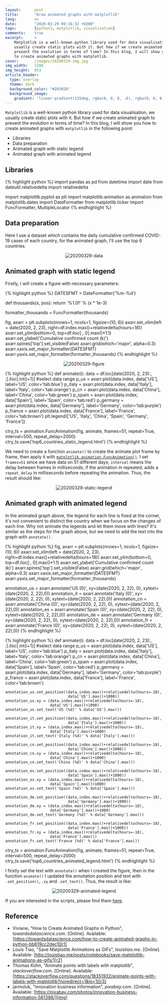 ```yaml
---
layout:      post
title:       "Draw animated graphs with matplotlib"
lang:        en
date:        "2020-03-29 09:16:32 +0200"
tags:        [python3, matplotlib, visualisation]
comments:    true
excerpt:     >
    Matplotlib is a well-known python library used for data visualisation, we
    usually create static plots with it. But how if we create animated graph to
    present the evolution in terms of time? In this blog, I will show you how
    to create animated graphs with matplotlib.
cover:       /images/20200329-img.jpg
img_width:   1280
img_height:  853
article_header:
  type: overlay
  theme: dark
  background_color: "#203028"
  background_image:
    gradient: "linear-gradient(135deg, rgba(0, 0, 0, .6), rgba(0, 0, 0, .4))"
---
```


`Matplotlib` is a well-known python library used for data visualisation, we
usually create static plots with it. But how if we create animated graph to
present the evolution in terms of time? In this blog, I will show you how to
create animated graphs with `matplotlib` in the following point:
- Libraries
- Data preparation
- Animated graph with static legend
- Animated graph with animated legend

## Libraries

{% highlight python %}
import pandas as pd
from datetime import date
from dateutil.relativedelta import relativedelta

import matplotlib.pyplot as plt
import matplotlib.animation as animation
from matplotlib.dates import DateFormatter
from matplotlib.ticker import FuncFormatter, MultipleLocator
{% endhighlight %}

## Data preparation
Here I use a dataset which contains the daily cumulative confirmed COVID-19
cases of each country, for the animated graph, I'll use the top 6 countries.

<p align="center">
  <img alt="20200329-data"
  src="{{ site.baseurl }}/images/20200329-data.png"/>
</p>

## Animated graph with static legend
Firstly, I will create a figure with necessary parameters:

{% highlight python %}
DATESFMT = DateFormatter('%m-%d')

def thousands(x, pos):
    return '%1.0f' % (x * 1e-3)

formatter_thousands = FuncFormatter(thousands)

fig, axarr = plt.subplots(nrows=1, ncols=1, figsize=(10, 6))
axarr.set_xlim(left = date(2020, 2, 23), right=df.index.max()+relativedelta(hours=18))
axarr.set_ylim(bottom=0, top=df.iloc[:, 0].max()*1.1)
axarr.set_ylabel('Cumulative confirmed count (k)')
axarr.spines['top'].set_visible(False)
axarr.grid(which='major', alpha=0.3)
axarr.xaxis.set_major_formatter(DATESFMT)
axarr.yaxis.set_major_formatter(formatter_thousands)
{% endhighlight %}

<p align="center">
  <img alt="20200329-figure"
  src="{{ site.baseurl }}/images/20200329-figure.png"/>
</p>

{% highlight python %}
def animate(i):
    data = df.loc[date(2020, 2, 23):, :].iloc[:int(i+1)] #select data range
    p_us = axarr.plot(data.index, data['US'],
                      label='US', color='tab:blue')
    p_italy = axarr.plot(data.index, data['Italy'],
                         label='Italy', color='tab:orange')
    p_cn = axarr.plot(data.index, data['China'],
                      label='China', color='tab:green')
    p_spain = axarr.plot(data.index, data['Spain'],
                         label='Spain', color='tab:red')
    p_germany = axarr.plot(data.index, data['Germany'],
                           label='Germany', color='tab:purple')
    p_france = axarr.plot(data.index, data['France'],
                          label='France', color='tab:brown')
    plt.legend(['US', 'Italy', 'China', 'Spain', 'Germany', 'France'])

ctry_ts = animation.FuncAnimation(fig, animate, frames=51, repeat=True,
                                  interval=500, repeat_delay=2000)
ctry_ts.save('top6_countries_static_legend.html')
{% endhighlight %}

We need to create a function `animate()` to create the animate plot frame by
frame, then apply it with [`matplotlib.animation.FuncAnimation()`][funcAni].
I set `frames=51` since we have data on 51 different days; `interval` means the
delay between frames in milliseconds; if the animation in repeated, adds a
`repeat_delay` in milliseconds before repeating the animation. Thus, the result
should like:

<p align="center">
  <img src="{{ site.baseurl }}/images/20200329-static-legend.gif"
       style="max-width: 720px"
       alt="20200329-static-legend">
</p>

## Animated graph with animated legend
In the animated graph above, the legend for each line is fixed at the corner,
it's not convenient to distinct the country when we focus on the changes of each
line. Why not animate the legends and let them move with lines? It's similar as
the steps for the graph above, but we need to add the text into the graph with
`annotate()`.

{% highlight python %}
fig, axarr = plt.subplots(nrows=1, ncols=1, figsize=(10, 6))
axarr.set_xlim(left = date(2020, 2, 23), right=df.index.max()+relativedelta(hours=18))
axarr.set_ylim(bottom=0, top=df.iloc[:, 0].max()*1.1)
axarr.set_ylabel('Cumulative confirmed count (k)')
axarr.spines['top'].set_visible(False)
axarr.grid(which='major', alpha=0.3)
axarr.xaxis.set_major_formatter(DATESFMT)
axarr.yaxis.set_major_formatter(formatter_thousands)

annotation_us = axarr.annotate('US (0)', xy=(date(2020, 2, 22), 0),
                               xytext=(date(2020, 2, 22),0))
annotation_it = axarr.annotate('Italy (0)', xy=(date(2020, 2, 22), 0),
                               xytext=(date(2020, 2, 22),0))
annotation_cn = axarr.annotate('China (0)', xy=(date(2020, 2, 22), 0),
                               xytext=(date(2020, 2, 22),0))
annotation_es = axarr.annotate('Spain (0)', xy=(date(2020, 2, 22), 0),
                               xytext=(date(2020, 2, 22),0))
annotation_de = axarr.annotate('Germany (0)', xy=(date(2020, 2, 22), 0),
                               xytext=(date(2020, 2, 22),0))
annotation_fr = axarr.annotate('France (0)', xy=(date(2020, 2, 22), 0),
                               xytext=(date(2020, 2, 22),0))
{% endhighlight %}

{% highlight python %}
def animate(i):
    data = df.loc[date(2020, 2, 23):, :].iloc[:int(i+1)] #select data range
    p_us = axarr.plot(data.index, data['US'],
                      label='US', color='tab:blue')
    p_italy = axarr.plot(data.index, data['Italy'],
                         label='Italy', color='tab:orange')
    p_cn = axarr.plot(data.index, data['China'],
                      label='China', color='tab:green')
    p_spain = axarr.plot(data.index, data['Spain'],
                         label='Spain', color='tab:red')
    p_germany = axarr.plot(data.index, data['Germany'],
                           label='Germany', color='tab:purple')
    p_france = axarr.plot(data.index, data['France'],
                          label='France', color='tab:brown')
        
    annotation_us.set_position((data.index.max()+relativedelta(hours=-18),
                                data['US'].max()+1000))
    annotation_us.xy = (data.index.max()+relativedelta(hours=-18),
                        data['US'].max()+1000)
    annotation_us.set_text('US (%d)' % data['US'].max())

    annotation_it.set_position((data.index.max()+relativedelta(hours=-18),
                                data['Italy'].max()+1000))
    annotation_it.xy = (data.index.max()+relativedelta(hours=-18),
                        data['Italy'].max()+1000)
    annotation_it.set_text('Italy (%d)' % data['Italy'].max())

    annotation_cn.set_position((data.index.max()+relativedelta(hours=-18),
                                data['China'].max()+1000))
    annotation_cn.xy = (data.index.max()+relativedelta(hours=-18),
                        data['China'].max()+1000)
    annotation_cn.set_text('China (%d)' % data['China'].max())

    annotation_es.set_position((data.index.max()+relativedelta(hours=-18),
                                data['Spain'].max()+1000))
    annotation_es.xy = (data.index.max()+relativedelta(hours=-18),
                        data['Spain'].max()+1000)
    annotation_es.set_text('Spain (%d)' % data['Spain'].max())

    annotation_de.set_position((data.index.max()+relativedelta(hours=-18),
                                data['Germany'].max()+1000))
    annotation_de.xy = (data.index.max()+relativedelta(hours=-18),
                        data['Germany'].max()+1000)
    annotation_de.set_text('Germany (%d)' % data['Germany'].max())

    annotation_fr.set_position((data.index.max()+relativedelta(hours=-18),
                                data['France'].max()+1000))
    annotation_fr.xy = (data.index.max()+relativedelta(hours=-18),
                        data['France'].max())
    annotation_fr.set_text('France (%d)' % data['France'].max())

ctry_ts = animation.FuncAnimation(fig, animate, frames=51, repeat=True,
                                  interval=500, repeat_delay=2000)
ctry_ts.save('top6_countries_animated_legend.html')
{% endhighlight %}

I firstly set the text with `annotate()` when I created the figure, then in the
function `animate()` I updated the annotation position and text with
`.set_position()`, `.xy` and `.set_text()`. Thus, the result is like:

<p align="center">
  <img src="{{ site.baseurl }}/images/20200329-animated-legend.gif"
       style="max-width: 720px"
       alt="20200329-animated-legend">
</p>

If you are interested in the scripts, please find them [here][notebook].

## Reference
- Viviane, "How to Create Animated Graphs in Python", _towardsdatascience.com_. [Online]. Available: [https://towardsdatascience.com/how-to-create-animated-graphs-in-python-bb619cc2dec1][r1]
- Louis Tiao, "Save Matplotlib Animations as GIFs", _louistiao.me_. [Online]. Available: [http://louistiao.me/posts/notebooks/save-matplotlib-animations-as-gifs/][r2]
- Thomas Kühn, "Animate points with labels with matplotlib", _stackoverflow.com_. [Online]. Available: [https://stackoverflow.com/questions/18351932/animate-points-with-labels-with-matplotlib?noredirect=1&lq=1][r3]
- jarmoluk, "innovation business information", _pixabay.com_. [Online]. Available:
[https://pixabay.com/photos/innovation-business-information-561388/][img]

[r1]: https://towardsdatascience.com/how-to-create-animated-graphs-in-python-bb619cc2dec1
[r2]: http://louistiao.me/posts/notebooks/save-matplotlib-animations-as-gifs/
[r3]: https://stackoverflow.com/questions/18351932/animate-points-with-labels-with-matplotlib?noredirect=1&lq=1
[funcAni]: https://matplotlib.org/3.2.1/api/_as_gen/matplotlib.animation.FuncAnimation.html#matplotlib.animation.FuncAnimation
[notebook]: https://github.com/jingwen-z/python-playground/blob/master/python_for_data_analysis/plotting_and_visualization/animated_graphs.ipynb
[img]: https://pixabay.com/photos/innovation-business-information-561388/
